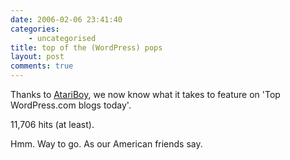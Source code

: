 ```yaml
---
date: 2006-02-06 23:41:40
categories:
    - uncategorised
title: top of the (WordPress) pops
layout: post
comments: true
---
```

Thanks to [AtariBoy](http://atariboy.wordpress.com/2006/02/06/129/), we
now know what it takes to feature on 'Top WordPress.com blogs today'.

11,706 hits (at least).

Hmm. Way to go. As our American friends say.
